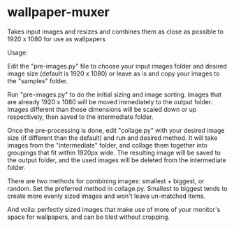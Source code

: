 # wallpaper-muxer
Takes input images and resizes and combines them as close as possible to 1920 x 1080 for use as wallpapers

Usage:

Edit the "pre-images.py" file to choose your input images folder and desired image size (default is 1920 x 1080) or leave as is and copy your images to the "samples" folder.

Run "pre-images.py" to do the initial sizing and image sorting. Images that are already 1920 x 1080 will be moved immediately to the output folder. Images different than those dimensions will be scaled down or up respectively, then saved to the intermediate folder.

Once the pre-processing is done, edit "collage.py" with your desired image size (if different than the default) and run and desired method. It will take images from the "intermediate" folder, and collage them together into groupings that fit within 1920px wide. The resulting image will be saved to the output folder, and the used images will be deleted from the intermediate folder.

There are two methods for combining images: smallest + biggest, or random. Set the preferred method in collage.py. Smallest to biggest tends to create more evenly sized images and won't leave un-matched items.

And voila: perfectly sized images that make use of more of your monitor's space for wallpapers, and can be tiled without cropping.

